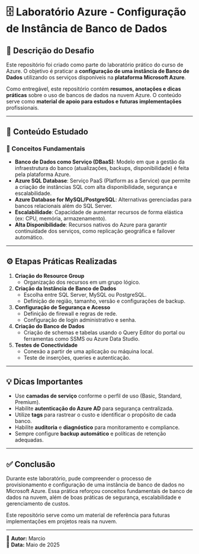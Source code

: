 # 🗄️ Laboratório Azure - Configuração de Instância de Banco de Dados

## 🎯 Descrição do Desafio

Este repositório foi criado como parte do laboratório prático do curso de Azure. O objetivo é praticar a **configuração de uma instância de Banco de Dados** utilizando os serviços disponíveis na **plataforma Microsoft Azure**.

Como entregável, este repositório contém **resumos, anotações e dicas práticas** sobre o uso de bancos de dados na nuvem Azure. O conteúdo serve como **material de apoio para estudos e futuras implementações** profissionais.

---

## 📘 Conteúdo Estudado

### 🔹 Conceitos Fundamentais

- **Banco de Dados como Serviço (DBaaS)**: Modelo em que a gestão da infraestrutura do banco (atualizações, backups, disponibilidade) é feita pela plataforma Azure.
- **Azure SQL Database**: Serviço PaaS (Platform as a Service) que permite a criação de instâncias SQL com alta disponibilidade, segurança e escalabilidade.
- **Azure Database for MySQL/PostgreSQL**: Alternativas gerenciadas para bancos relacionais além do SQL Server.
- **Escalabilidade**: Capacidade de aumentar recursos de forma elástica (ex: CPU, memória, armazenamento).
- **Alta Disponibilidade**: Recursos nativos do Azure para garantir continuidade dos serviços, como replicação geográfica e failover automático.

---

## ⚙️ Etapas Práticas Realizadas

1. **Criação do Resource Group**  
   - Organização dos recursos em um grupo lógico.
2. **Criação da Instância de Banco de Dados**  
   - Escolha entre SQL Server, MySQL ou PostgreSQL.
   - Definição de região, tamanho, versão e configurações de backup.
3. **Configuração de Segurança e Acesso**  
   - Definição de firewall e regras de rede.
   - Configuração de login administrativo e senha.
4. **Criação do Banco de Dados**  
   - Criação de schemas e tabelas usando o Query Editor do portal ou ferramentas como SSMS ou Azure Data Studio.
5. **Testes de Conectividade**  
   - Conexão a partir de uma aplicação ou máquina local.
   - Teste de inserções, queries e autenticação.

---

## 💡 Dicas Importantes

- Use **camadas de serviço** conforme o perfil de uso (Basic, Standard, Premium).
- Habilite **autenticação do Azure AD** para segurança centralizada.
- Utilize **tags** para rastrear o custo e identificar o propósito de cada banco.
- Habilite **auditoria** e **diagnóstico** para monitoramento e compliance.
- Sempre configure **backup automático** e políticas de retenção adequadas.

---

## ✅ Conclusão

Durante este laboratório, pude compreender o processo de provisionamento e configuração de uma instância de banco de dados no Microsoft Azure. Essa prática reforçou conceitos fundamentais de banco de dados na nuvem, além de boas práticas de segurança, escalabilidade e gerenciamento de custos.

Este repositório serve como um material de referência para futuras implementações em projetos reais na nuvem.

---

📌 **Autor:** Marcio  
📅 **Data:** Maio de 2025
